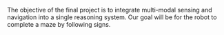 The objective of the final project is to integrate multi-modal sensing and navigation into a single reasoning system. 
Our goal will be for the robot to complete a maze by following signs.
